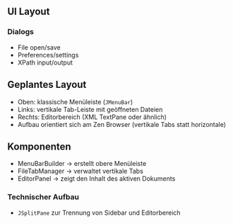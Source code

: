 ## UI Layout

### Dialogs
- File open/save
- Preferences/settings
- XPath input/output

## Geplantes Layout

- Oben: klassische Menüleiste (`JMenuBar`)
- Links: vertikale Tab-Leiste mit geöffneten Dateien
- Rechts: Editorbereich (XML TextPane oder ähnlich)
- Aufbau orientiert sich am Zen Browser (vertikale Tabs statt horizontale)

## Komponenten

- MenuBarBuilder → erstellt obere Menüleiste
- FileTabManager → verwaltet vertikale Tabs
- EditorPanel → zeigt den Inhalt des aktiven Dokuments


### Technischer Aufbau
- `JSplitPane` zur Trennung von Sidebar und Editorbereich
